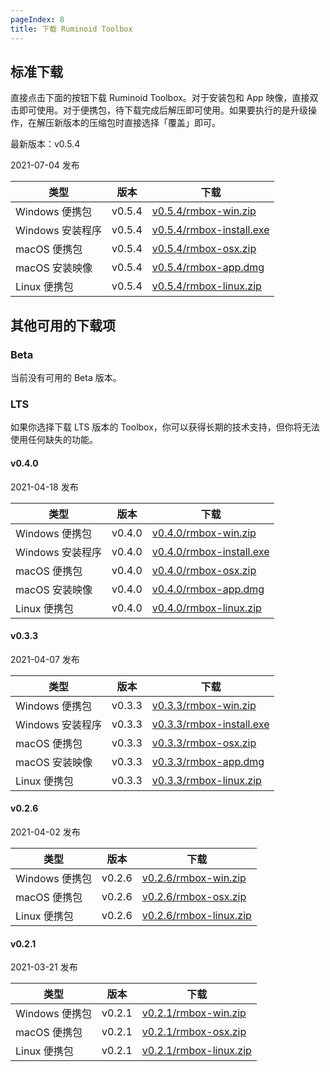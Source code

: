 ```yaml
---
pageIndex: 8
title: 下载 Ruminoid Toolbox
---
```


## 标准下载

直接点击下面的按钮下载 Ruminoid Toolbox。对于安装包和 App 映像，直接双击即可使用。对于便携包，待下载完成后解压即可使用。如果要执行的是升级操作，在解压新版本的压缩包时直接选择「覆盖」即可。

最新版本：v0.5.4

2021-07-04 发布

类型|版本|下载
-|-|-
Windows 便携包|v0.5.4|[v0.5.4/rmbox-win.zip](https://vbox-down-a.obs.cn-east-3.myhuaweicloud.com/rmbox/v0.5.4/rmbox-win.zip)
Windows 安装程序|v0.5.4|[v0.5.4/rmbox-install.exe](https://vbox-down-a.obs.cn-east-3.myhuaweicloud.com/rmbox/v0.5.4/rmbox-install.exe)
macOS 便携包|v0.5.4|[v0.5.4/rmbox-osx.zip](https://vbox-down-a.obs.cn-east-3.myhuaweicloud.com/rmbox/v0.5.4/rmbox-osx.zip)
macOS 安装映像|v0.5.4|[v0.5.4/rmbox-app.dmg](https://vbox-down-a.obs.cn-east-3.myhuaweicloud.com/rmbox/v0.5.4/rmbox-app.dmg)
Linux 便携包|v0.5.4|[v0.5.4/rmbox-linux.zip](https://vbox-down-a.obs.cn-east-3.myhuaweicloud.com/rmbox/v0.5.4/rmbox-linux.zip)

## 其他可用的下载项

### Beta

当前没有可用的 Beta 版本。

### LTS <Badge type="error" text="不推荐"/>

如果你选择下载 LTS 版本的 Toolbox，你可以获得长期的技术支持，但你将无法使用任何缺失的功能。

#### v0.4.0

2021-04-18 发布

类型|版本|下载
-|-|-
Windows 便携包|v0.4.0|[v0.4.0/rmbox-win.zip](https://vbox-down-a.obs.cn-east-3.myhuaweicloud.com/rmbox/v0.4.0/rmbox-win.zip)
Windows 安装程序|v0.4.0|[v0.4.0/rmbox-install.exe](https://vbox-down-a.obs.cn-east-3.myhuaweicloud.com/rmbox/v0.4.0/rmbox-install.exe)
macOS 便携包|v0.4.0|[v0.4.0/rmbox-osx.zip](https://vbox-down-a.obs.cn-east-3.myhuaweicloud.com/rmbox/v0.4.0/rmbox-osx.zip)
macOS 安装映像|v0.4.0|[v0.4.0/rmbox-app.dmg](https://vbox-down-a.obs.cn-east-3.myhuaweicloud.com/rmbox/v0.4.0/rmbox-app.dmg)
Linux 便携包|v0.4.0|[v0.4.0/rmbox-linux.zip](https://vbox-down-a.obs.cn-east-3.myhuaweicloud.com/rmbox/v0.4.0/rmbox-linux.zip)

#### v0.3.3

2021-04-07 发布

类型|版本|下载
-|-|-
Windows 便携包|v0.3.3|[v0.3.3/rmbox-win.zip](https://vbox-down-a.obs.cn-east-3.myhuaweicloud.com/rmbox/v0.3.3/rmbox-win.zip)
Windows 安装程序|v0.3.3|[v0.3.3/rmbox-install.exe](https://vbox-down-a.obs.cn-east-3.myhuaweicloud.com/rmbox/v0.3.3/rmbox-install.exe)
macOS 便携包|v0.3.3|[v0.3.3/rmbox-osx.zip](https://vbox-down-a.obs.cn-east-3.myhuaweicloud.com/rmbox/v0.3.3/rmbox-osx.zip)
macOS 安装映像|v0.3.3|[v0.3.3/rmbox-app.dmg](https://vbox-down-a.obs.cn-east-3.myhuaweicloud.com/rmbox/v0.3.3/rmbox-app.dmg)
Linux 便携包|v0.3.3|[v0.3.3/rmbox-linux.zip](https://vbox-down-a.obs.cn-east-3.myhuaweicloud.com/rmbox/v0.3.3/rmbox-linux.zip)

#### v0.2.6

2021-04-02 发布

类型|版本|下载
-|-|-
Windows 便携包|v0.2.6|[v0.2.6/rmbox-win.zip](https://vbox-down-a.obs.cn-east-3.myhuaweicloud.com/rmbox/v0.2.6/rmbox-win.zip)
macOS 便携包|v0.2.6|[v0.2.6/rmbox-osx.zip](https://vbox-down-a.obs.cn-east-3.myhuaweicloud.com/rmbox/v0.2.6/rmbox-osx.zip)
Linux 便携包|v0.2.6|[v0.2.6/rmbox-linux.zip](https://vbox-down-a.obs.cn-east-3.myhuaweicloud.com/rmbox/v0.2.6/rmbox-linux.zip)

#### v0.2.1

2021-03-21 发布

类型|版本|下载
-|-|-
Windows 便携包|v0.2.1|[v0.2.1/rmbox-win.zip](https://vbox-down-a.obs.cn-east-3.myhuaweicloud.com/rmbox/v0.2.1/rmbox-win.zip)
macOS 便携包|v0.2.1|[v0.2.1/rmbox-osx.zip](https://vbox-down-a.obs.cn-east-3.myhuaweicloud.com/rmbox/v0.2.1/rmbox-osx.zip)
Linux 便携包|v0.2.1|[v0.2.1/rmbox-linux.zip](https://vbox-down-a.obs.cn-east-3.myhuaweicloud.com/rmbox/v0.2.1/rmbox-linux.zip)
